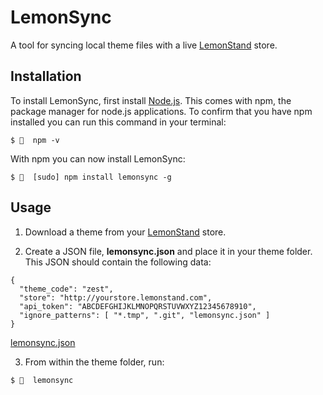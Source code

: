 # LemonSync
A tool for syncing local theme files with a live [LemonStand](https://lemonstand.com/) store.

## Installation

To install LemonSync, first install [Node.js](https://nodejs.org/en/). This comes with npm, the package manager for node.js applications. To confirm that you have npm installed you can run this command in your terminal:

```
$ 🍋  npm -v
```

With npm you can now install LemonSync:
```
$ 🍋  [sudo] npm install lemonsync -g
```

## Usage

1. Download a theme from your [LemonStand](https://lemonstand.com/) store. 

2. Create a JSON file, **lemonsync.json** and place it in your theme folder. This JSON should contain the following data:

```
{
  "theme_code": "zest",
  "store": "http://yourstore.lemonstand.com",
  "api_token": "ABCDEFGHIJKLMNOPQRSTUVWXYZ12345678910",
  "ignore_patterns": [ "*.tmp", ".git", "lemonsync.json" ]
}
```

[lemonsync.json](https://raw.githubusercontent.com/tomcornall/lemonsync-js/master/lemonsync.json)

3. From within the theme folder, run:

```
$ 🍋  lemonsync
```

